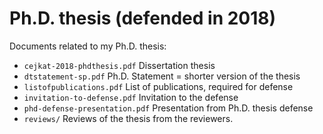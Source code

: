# Ph.D. thesis (defended in 2018)

Documents related to my Ph.D. thesis:

* `cejkat-2018-phdthesis.pdf` Dissertation thesis
* `dtstatement-sp.pdf` Ph.D. Statement = shorter version of the thesis
* `listofpublications.pdf` List of publications, required for defense
* `invitation-to-defense.pdf` Invitation to the defense
* `phd-defense-presentation.pdf` Presentation from Ph.D. thesis defense
* `reviews/` Reviews of the thesis from the reviewers.


